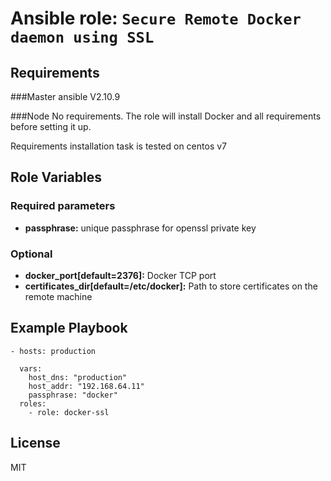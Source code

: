 
# Ansible role: `Secure Remote Docker daemon using SSL`

## Requirements

###Master
ansible V2.10.9

###Node
No requirements. The role will install Docker and all requirements before setting it up.

Requirements installation task is tested on centos v7 

## Role Variables

### Required parameters

* **passphrase:** unique passphrase for openssl private key

### Optional

* **docker_port[default=2376]:** Docker TCP port
* **certificates_dir[default=/etc/docker]:** Path to store certificates on the remote machine

## Example Playbook
```
- hosts: production

  vars:
    host_dns: "production"
    host_addr: "192.168.64.11"
    passphrase: "docker"
  roles:
    - role: docker-ssl
```
## License

MIT
